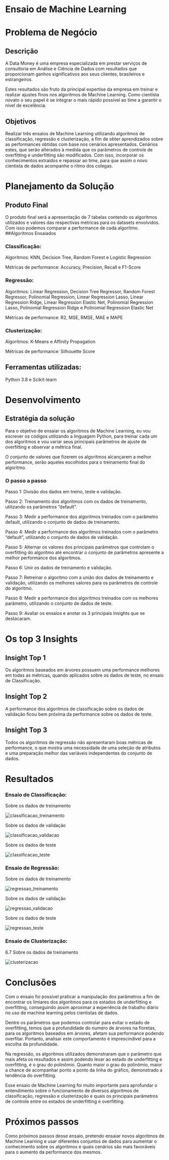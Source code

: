 
# Ensaio de Machine Learning
# Problema de Negócio
## Descrição
A Data Money é uma empresa especializada em prestar serviços de consultoria em Análise e Ciência de Dados com resultados que proporcionam ganhos significativos aos seus clientes, brasileiros e estrangeiros. 

Estes resultados são fruto da principal expertise da empresa em treinar e realizar ajustes finos nos algoritmos de Machine Learning. Como cientista novato o seu papel é se integrar o mais rápido possível ao time a garantir o nível de excelência.

## Objetivos

Realizar três ensaios de Machine Learning utilizando algoritmos de classificação, regressão e clusterização, a fim de obter aprendizados sobre as performances obtidas com base nos cenários apresentados. Cenários estes, que serão alterados à medida que os parâmetros de controle de overfitting e underfitting são modificados. Com isso, incorporar os conhecimentos extraídos e repassar ao time, para que assim o novo cientista de dados acompanhe o ritmo dos colegas.

# Planejamento da Solução

## Produto Final

O produto final será a apresentação de 7 tabelas contendo os algoritmos utilizados e valores das respectivas métricas para os datasets envolvidos. Com isso podemos comparar a performance de cada algoritmo.
##Algoritmos Ensaiados

### Classificação:

Algoritmos: KNN, Decision Tree, Random Forest e Logistic Regression

Métricas de performance: Accuracy, Precision, Recall e F1-Score

### Regressão:

Algoritmos: Linear Regression, Decision Tree Regressor, Random Forest Regressor, Polinomial Regression, Linear Regression Lasso, Linear Regression Ridge, Linear Regression Elastic Net,
Polinomial Regression Lasso, Polinomial Regression Ridge e Polinomial Regression Elastic Net

Métricas de performance: R2, MSE, RMSE, MAE e MAPE

### Clusterização:

Algoritmos: K-Means e Affinity Propagation

Métricas de performance: Silhouette Score

## Ferramentas utilizadas:

Python 3.8 e Scikit-learn

# Desenvolvimento

## Estratégia da solução

Para o objetivo de ensaiar os algoritmos de Machine Learning, eu vou escrever os códigos utilizando a linguagem Python, para treinar cada um dos algoritmos e vou variar seus principais parâmetros de ajuste de overfitting e observar a métrica final.

O conjunto de valores que fizerem os algoritmos alcançarem a melhor performance, serão aqueles escolhidos para o treinamento final do algoritmo.

### O passo a passo
Passo 1: Divisão dos dados em treino, teste e validação.

Passo 2: Treinamento dos algoritmos com os dados de treinamento, utilizando os parâmetros “default”.

Passo 3: Medir a performance dos algoritmos treinados com o parâmetro default, utilizando o conjunto de dados de treinamento.

Passo 4: Medir a performance dos algoritmos treinados com o parâmetro “default”, utilizando o conjunto de dados de validação.

Passo 5: Alternar os valores dos principais parâmetros que controlam o overfitting do algoritmo até encontrar o conjunto de parâmetros apresente a melhor performance dos algoritmos.

Passo 6: Unir os dados de treinamento e validação.

Passo 7: Retreinar o algoritmo com a união dos dados de treinamento e validação, utilizando os melhores valores para os parâmetros de controle do algoritmo.

Passo 8: Medir a performance dos algoritmos treinados com os melhores parâmetro, utilizando o conjunto de dados de teste.

Passo 9: Avaliar os ensaios e anotar os 3 principais Insights que se destacaram.

# Os top 3 Insights

## Insight Top 1

Os algoritmos baseados em árvores possuem uma performance melhores em todas as métricas, quando aplicados sobre os dados de teste, no ensaio de Classificação.

## Insight Top 2

A performance dos algoritmos de classificação sobre os dados de validação ficou bem próxima da performance sobre os dados de teste.
## Insight Top 3

Todos os algoritmos de regressão não apresentaram boas métricas de performance, o que mostra uma necessidade de uma seleção de atributos e uma preparação melhor das variáveis independentes do conjunto de dados.

# Resultados

### Ensaio de Classificação:

Sobre os dados de treinamento

![classificacao_treinamento](img/classificacao_data_train.png)
 
Sobre os dados de validação

![classificacao_validacao](img/classificacao_data_val.png)

Sobre os dados de teste
 
![classificacao_teste](img/classificacao_data_test.png)

### Ensaio de Regressão:

Sobre os dados de treinamento

![regressao_treinamento](img/regressao_data_train.png)

Sobre os dados de validação

![regressao_validacao](img/regressao_data_val.png)
 
Sobre os dados de teste

![regressao_teste](img/regressao_data_test.png)
 
### Ensaio de Clusterização:

6.7 Sobre os dados de treinamento

![clusterizacao](img/clusterizacao.png)
 
# Conclusões
Com o ensaio foi possível praticar a manipulação dos parâmetros a fim de encontrar os limiares dos algoritmos para os estados de underfitting e overfitting, conseguindo assim aproximar a experiência de trabalho diário no uso de machine learning pelos cientistas de dados.

Dentre os parâmetros que podemos controlar para evitar o estado de overfitting, temos que a profundidade do numero de árvores na floretas, para os algoritmos baseados em árvores, afetam sua performance podendo overfitar. Portanto, analisar este comportamento é imprescindível para a escolha da profundidade.

Na regressão, os algoritmos utilizados demonstraram que o parâmetro que mais afeta os resultados e assim podendo levar ao estado de underfitting e overfitting, é o grau do polinômio. Quanto maior o grau do polinômio, maior a chance de acompanhar ponto a ponto da linha do gráfico, demonstrado a tendência do overfitting.

Esse ensaio de Machine Learning foi muito importante para aprofundar o entendimento sobre o funcionamento de diversos algoritmos de classificação, regressão e clusterização e quais os principais parâmetros de controle entre os estados de underfitting e overfitting.

# Próximos passos

Como próximos passos desse ensaio, pretendo ensaiar novos algoritmos de Machine Learning e usar diferentes conjuntos de dados para aumentar o conhecimento sobre os algoritmos e quais cenários são mais favoráveis para o aumento da performance dos mesmos.
